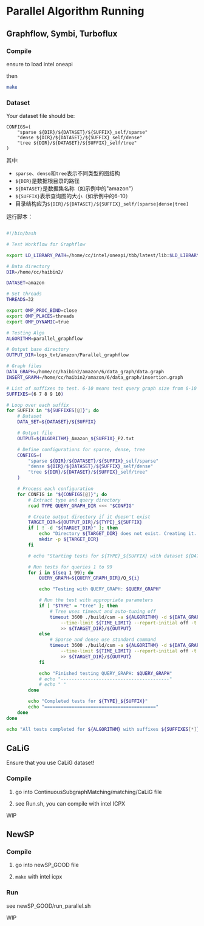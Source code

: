 # Parallel Algorithm Running 


## Graphflow, Symbi, Turboflux

### Compile

ensure to load intel oneapi

then

```bash
make
```

### Dataset 

Your dataset file should be:

    CONFIGS=(
        "sparse ${DIR}/${DATASET}/${SUFFIX}_self/sparse"
        "dense ${DIR}/${DATASET}/${SUFFIX}_self/dense"
        "tree ${DIR}/${DATASET}/${SUFFIX}_self/tree"
    )


其中:
- `sparse`、`dense`和`tree`表示不同类型的图结构
- `${DIR}`是数据根目录的路径
- `${DATASET}`是数据集名称（如示例中的"amazon"）
- `${SUFFIX}`表示查询图的大小（如示例中的6-10）
- 目录结构应为`${DIR}/${DATASET}/${SUFFIX}_self/[sparse|dense|tree]`


运行脚本：


```bash

#!/bin/bash

# Test Workflow for Graphflow

export LD_LIBRARY_PATH=/home/cc/intel/oneapi/tbb/latest/lib:$LD_LIBRARY_PATH

# Data directory
DIR=/home/cc/haibin2/

DATASET=amazon

# Set threads
THREADS=32

export OMP_PROC_BIND=close
export OMP_PLACES=threads
export OMP_DYNAMIC=true

# Testing Algo
ALGORITHM=parallel_graphflow

# Output base directory
OUTPUT_DIR=logs_txt/amazon/Parallel_graphflow

# Graph files
DATA_GRAPH=/home/cc/haibin2/amazon/6/data_graph/data.graph
INSERT_GRAPH=/home/cc/haibin2/amazon/6/data_graph/insertion.graph

# List of suffixes to test. 6-10 means test query graph size from 6-10
SUFFIXES=(6 7 8 9 10)

# Loop over each suffix
for SUFFIX in "${SUFFIXES[@]}"; do
    # Dataset
    DATA_SET=${DATASET}/${SUFFIX}

    # Output file
    OUTPUT=${ALGORITHM}_Amazon_${SUFFIX}_P2.txt

    # Define configurations for sparse, dense, tree
    CONFIGS=(
        "sparse ${DIR}/${DATASET}/${SUFFIX}_self/sparse"
        "dense ${DIR}/${DATASET}/${SUFFIX}_self/dense"
        "tree ${DIR}/${DATASET}/${SUFFIX}_self/tree"
    )

    # Process each configuration
    for CONFIG in "${CONFIGS[@]}"; do
        # Extract type and query directory
        read TYPE QUERY_GRAPH_DIR <<< "$CONFIG"

        # Create output directory if it doesn't exist
        TARGET_DIR=${OUTPUT_DIR}/${TYPE}_${SUFFIX}
        if [ ! -d "${TARGET_DIR}" ]; then
            echo "Directory ${TARGET_DIR} does not exist. Creating it..."
            mkdir -p ${TARGET_DIR}
        fi

        # echo "Starting tests for ${TYPE}_${SUFFIX} with dataset ${DATA_SET}"

        # Run tests for queries 1 to 99
        for i in $(seq 1 99); do
            QUERY_GRAPH=${QUERY_GRAPH_DIR}/Q_${i}

            echo "Testing with QUERY_GRAPH: $QUERY_GRAPH"

            # Run the test with appropriate parameters
            if [ "$TYPE" = "tree" ]; then
                # Tree uses timeout and auto-tuning off
                timeout 3600 ./build/csm -a ${ALGORITHM} -d ${DATA_GRAPH} -u ${INSERT_GRAPH} -q ${QUERY_GRAPH} \
                    --time-limit ${TIME_LIMIT} --report-initial off -t ${THREADS} --auto-tuning 0 \
                    >> ${TARGET_DIR}/${OUTPUT}
            else
                # Sparse and dense use standard command
                timeout 3600 ./build/csm -a ${ALGORITHM} -d ${DATA_GRAPH} -u ${INSERT_GRAPH} -q ${QUERY_GRAPH} \
                    --time-limit ${TIME_LIMIT} --report-initial off -t ${THREADS} --auto-tuning 0 \
                    >> ${TARGET_DIR}/${OUTPUT}
            fi

            echo "Finished testing QUERY_GRAPH: $QUERY_GRAPH"
            # echo "----------------------------------------"
            # echo " "
        done

        echo "Completed tests for ${TYPE}_${SUFFIX}"
        echo "========================================="
    done
done

echo "All tests completed for ${ALGORITHM} with suffixes ${SUFFIXES[*]}"


```


## CaLiG

Ensure that you use CaLiG dataset!

### Compile

1. go into ContinuousSubgraphMatching/matching/CaLiG file

2. see Run.sh, you can compile with intel ICPX


WIP


## NewSP

### Compile 

1. go into newSP_GOOD file

2. `make` with intel icpx

### Run

see newSP_GOOD/run_parallel.sh

WIP
